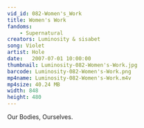```yaml
---
vid_id: 082-Women's_Work
title: Women's Work
fandoms:
    - Supernatural
creators: Luminosity & sisabet
song: Violet
artist: Hole
date:   2007-07-01 10:00:00
thumbnail: Luminosity-082-Women's-Work.jpg
barcode: Luminosity-082-Women's-Work.png
mp4name: Luminosity-082-Women's-Work.m4v
mp4size: 40.24 MB
width: 848
height: 480
---
```


Our Bodies, Ourselves.
  